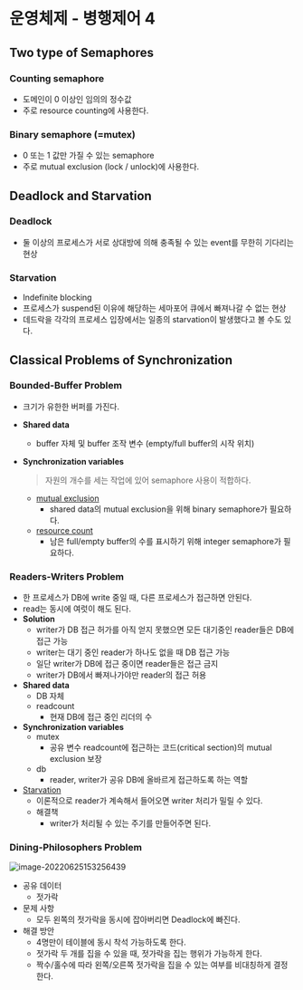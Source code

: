 # 운영체제 - 병행제어 4

## Two type of Semaphores

### Counting semaphore

- 도메인이 0 이상인 임의의 정수값
- 주로 resource counting에 사용한다.

### Binary semaphore (=mutex)

- 0 또는 1 값만 가질 수 있는 semaphore
- 주로 mutual exclusion (lock / unlock)에 사용한다.



## Deadlock and Starvation

### Deadlock

- 둘 이상의 프로세스가 서로 상대방에 의해 충족될 수 있는 event를 무한히 기다리는 현상

### Starvation

- Indefinite blocking
- 프로세스가 suspend된 이유에 해당하는 세마포어 큐에서 빠져나갈 수 없는 현상
- 데드락을 각각의 프로세스 입장에서는 일종의 starvation이 발생했다고 볼 수도 있다.



## Classical Problems of Synchronization

### Bounded-Buffer Problem

- 크기가 유한한 버퍼를 가진다.

- **Shared data**

  - buffer 자체 및 buffer 조작 변수 (empty/full buffer의 시작 위치)

- **Synchronization variables**

  > 자원의 개수를 세는 작업에 있어 semaphore 사용이 적합하다.

  - <u>mutual exclusion</u>
    - shared data의 mutual exclusion을 위해 binary semaphore가 필요하다.
  - <u>resource count</u>
    - 남은 full/empty buffer의 수를 표시하기 위해 integer semaphore가 필요하다.

### Readers-Writers Problem

- 한 프로세스가 DB에 write 중일 때, 다른 프로세스가 접근하면 안된다.
- read는 동시에 여럿이 해도 된다.
- **Solution**
  - writer가 DB 접근 허가를 아직 얻지 못했으면 모든 대기중인 reader들은 DB에 접근 가능
  - writer는 대기 중인 reader가 하나도 없을 때 DB 접근 가능
  - 일단 writer가 DB에 접근 중이면 reader들은 접근 금지
  - writer가 DB에서 빠져나가야만 reader의 접근 허용
- **Shared data**
  - DB 자체
  - readcount
    - 현재 DB에 접근 중인 리더의 수
- **Synchronization variables**
  - mutex
    - 공유 변수 readcount에 접근하는 코드(critical section)의 mutual exclusion 보장
  - db
    - reader, writer가 공유 DB에 올바르게 접근하도록 하는 역할
- <u>Starvation</u>
  - 이론적으로 reader가 계속해서 들어오면 writer 처리가 밀릴 수 있다.
  - 해결책
    - writer가 처리될 수 있는 주기를 만들어주면 된다.

### Dining-Philosophers Problem

![image-20220625153256439](/assets/img/2022-06-25-OS-multi-4/image-20220625153256439.png)

- 공유 데이터
  - 젓가락
- 문제 사항
  - 모두 왼쪽의 젓가락을 동시에 잡아버리면 Deadlock에 빠진다.
- 해결 방안
  - 4명만이 테이블에 동시 착석 가능하도록 한다.
  - 젓가락 두 개를 집을 수 있을 때, 젓가락을 집는 행위가 가능하게 한다.
  - 짝수/홀수에 따라 왼쪽/오른쪽 젓가락을 집을 수 있는 여부를 비대칭하게 결정한다.
